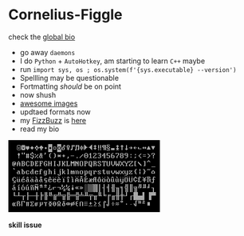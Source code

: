 # Cornelius-Figgle

check the [global bio](https://bio.link/mth/)

- go away `daemons`
- I do `Python` + `AutoHotkey`, am starting to learn `C++` maybe
- run `import sys, os ; os.system(f'{sys.executable} --version')`
- Spellling may be questionable
- Fortmatting *should* be on point
- now shush
- [awesome images](https://imgur.com/a/U3m4GL5)
- updtaed formats now
- my [FizzBuzz](https://en.wikipedia.org/wiki/Fizz_buzz#Programming) is [here](https://github.com/Cornelius-Figgle/other/blob/631d9d214c67eadac99586fa115e2e1d2292e1e8/py/fizzbuzz.py)
- read my bio

![Codepage-437](./Codepage-437.png)




















































**skill issue**

